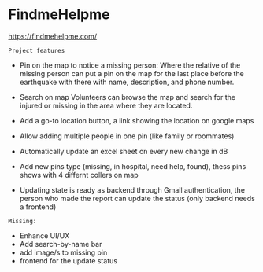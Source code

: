 # FindmeHelpme

https://findmehelpme.com/
```
Project features
```

 - Pin on the map to notice a missing person:
Where the relative of the missing person can put a pin on the map for the last place before the earthquake with there with name, description, and phone number.

 - Search on map 
Volunteers can browse the map and search for the injured or missing in the area where they are located.

 - Add a go-to location button, a link showing the location on google maps 
 
 - Allow adding multiple people in one pin (like family or roommates)
 
 - Automatically update an excel sheet on every new change in dB
 
 - Add new pins type (missing, in hospital, need help, found), thess pins shows with 4 differnt collers on map
 
 - Updating state is ready as backend through Gmail authentication, the person who made the report can update the status (only backend needs a frontend)
 
 
```
Missing:
```
 - Enhance UI/UX
 - Add search-by-name bar
 - add image/s to missing pin
 - frontend for the update status
 
